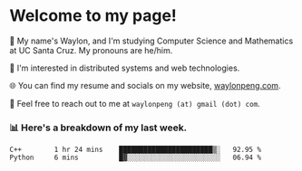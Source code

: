 # Welcome to my page! 

👋 My name's Waylon, and I'm studying Computer Science and Mathematics at UC Santa Cruz. My pronouns are he/him. 

💭 I'm interested in distributed systems and web technologies.

🌐 You can find my resume and socials on my website, [waylonpeng.com](https://www.waylonpeng.com).

📧 Feel free to reach out to me at `waylonpeng (at) gmail (dot) com`.

### 📊 Here's a breakdown of my last week.

<!--START_SECTION:waka-->
```text
C++        1 hr 24 mins    ███████████████████████▒░   92.95 % 
Python     6 mins          █▓░░░░░░░░░░░░░░░░░░░░░░░   06.94 % 
```
<!--END_SECTION:waka-->
